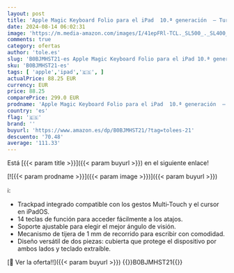 ```yaml
---
layout: post
title: 'Apple Magic Keyboard Folio para el iPad  10.ª generación  – Turco  Q '
date: 2024-08-14 06:02:31
image: 'https://m.media-amazon.com/images/I/41epFRl-TCL._SL500_._SL400_.jpg'
comments: true
category: ofertas
author: 'tole.es'
slug: 'B0BJMHST21-es Apple Magic Keyboard Folio para el iPad 10.ª generación –...'
sku: 'B0BJMHST21-es'
tags: [ 'apple','ipad','🇪🇸', ]
actualPrice: 88.25 EUR
currency: EUR
price: 88.25
comparePrice: 299.0 EUR
prodname: 'Apple Magic Keyboard Folio para el iPad  10.ª generación  – Turco  Q '
country: 'es'
flag: '🇪🇸'
brand: ''
buyurl: 'https://www.amazon.es/dp/B0BJMHST21/?tag=tolees-21'
descuento: '70.48'
average: '111.33'
---
```


Está [{{< param title >}}]({{< param buyurl >}}) en el siguiente enlace!

[![{{< param prodname >}}]({{< param image >}})]({{< param buyurl >}})

ℹ️:

- Trackpad integrado compatible con los gestos Multi‑Touch y el cursor en iPadOS.
- 14 teclas de función para acceder fácilmente a los atajos.
- Soporte ajustable para elegir el mejor ángulo de visión.
- Mecanismo de tijera de 1 mm de recorrido para escribir con comodidad.
- Diseño versátil de dos piezas: cubierta que protege el dispositivo por ambos lados y teclado extraíble.

[🛒 Ver la oferta!!]({{< param buyurl >}})
{{<world>}}B0BJMHST21{{</world>}}
